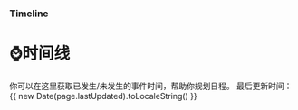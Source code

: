 ### Timeline
# ⌚️时间线
你可以在这里获取已发生/未发生的事件时间，帮助你规划日程。
最后更新时间：{{ new Date(page.lastUpdated).toLocaleString() }}